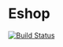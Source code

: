 Eshop
===================

[![Build Status](https://secure.travis-ci.org/travis-ci/travis-ci-php-example.png?branch=master)](http://travis-ci.org/snales11/repozy)

